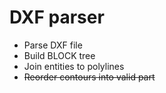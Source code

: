 # DXF parser

- Parse DXF file
- Build BLOCK tree
- Join entities to polylines
- ~~Reorder contours into valid part~~

